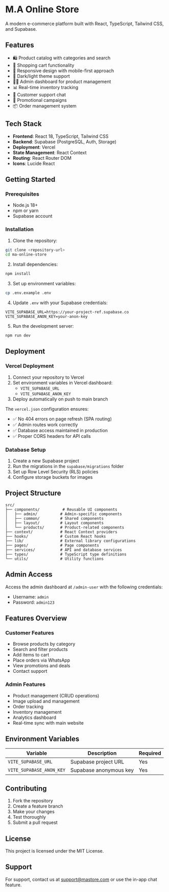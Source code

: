 # M.A Online Store

A modern e-commerce platform built with React, TypeScript, Tailwind CSS, and Supabase.

## Features

- 🛍️ Product catalog with categories and search
- 🛒 Shopping cart functionality
- 📱 Responsive design with mobile-first approach
- 🌙 Dark/light theme support
- 👨‍💼 Admin dashboard for product management
- 📊 Real-time inventory tracking
- 💬 Customer support chat
- 🎯 Promotional campaigns
- 📦 Order management system

## Tech Stack

- **Frontend**: React 18, TypeScript, Tailwind CSS
- **Backend**: Supabase (PostgreSQL, Auth, Storage)
- **Deployment**: Vercel
- **State Management**: React Context
- **Routing**: React Router DOM
- **Icons**: Lucide React

## Getting Started

### Prerequisites

- Node.js 18+ 
- npm or yarn
- Supabase account

### Installation

1. Clone the repository:
```bash
git clone <repository-url>
cd ma-online-store
```

2. Install dependencies:
```bash
npm install
```

3. Set up environment variables:
```bash
cp .env.example .env
```

4. Update `.env` with your Supabase credentials:
```env
VITE_SUPABASE_URL=https://your-project-ref.supabase.co
VITE_SUPABASE_ANON_KEY=your-anon-key
```

5. Run the development server:
```bash
npm run dev
```

## Deployment

### Vercel Deployment

1. Connect your repository to Vercel
2. Set environment variables in Vercel dashboard:
   - `VITE_SUPABASE_URL`
   - `VITE_SUPABASE_ANON_KEY`
3. Deploy automatically on push to main branch

The `vercel.json` configuration ensures:
- ✅ No 404 errors on page refresh (SPA routing)
- ✅ Admin routes work correctly
- ✅ Database access maintained in production
- ✅ Proper CORS headers for API calls

### Database Setup

1. Create a new Supabase project
2. Run the migrations in the `supabase/migrations` folder
3. Set up Row Level Security (RLS) policies
4. Configure storage buckets for images

## Project Structure

```
src/
├── components/          # Reusable UI components
│   ├── admin/          # Admin-specific components
│   ├── common/         # Shared components
│   ├── layout/         # Layout components
│   └── products/       # Product-related components
├── context/            # React Context providers
├── hooks/              # Custom React hooks
├── lib/                # External library configurations
├── pages/              # Page components
├── services/           # API and database services
├── types/              # TypeScript type definitions
└── utils/              # Utility functions
```

## Admin Access

Access the admin dashboard at `/admin-user` with the following credentials:
- Username: `admin`
- Password: `admin123`

## Features Overview

### Customer Features
- Browse products by category
- Search and filter products
- Add items to cart
- Place orders via WhatsApp
- View promotions and deals
- Contact support

### Admin Features
- Product management (CRUD operations)
- Image upload and management
- Order tracking
- Inventory management
- Analytics dashboard
- Real-time sync with main website

## Environment Variables

| Variable | Description | Required |
|----------|-------------|----------|
| `VITE_SUPABASE_URL` | Supabase project URL | Yes |
| `VITE_SUPABASE_ANON_KEY` | Supabase anonymous key | Yes |

## Contributing

1. Fork the repository
2. Create a feature branch
3. Make your changes
4. Test thoroughly
5. Submit a pull request

## License

This project is licensed under the MIT License.

## Support

For support, contact us at support@mastore.com or use the in-app chat feature.